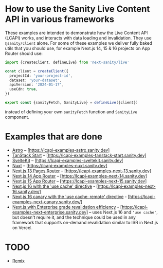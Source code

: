 # How to use the Sanity Live Content API in various frameworks

These examples are intended to demonstrate how the Live Content API (LCAPI) works, and interacts with data loading and invalidation.
They use `@sanity/client` alone. For some of these examples we deliver fully baked utils that you should use, for example Next.js 14, 15 & 16 projects on App Router should use:

```ts
import {createClient, defineLive} from 'next-sanity/live'

const client = createClient({
  projectId: 'your-project-id',
  dataset: 'your-dataset',
  apiVersion: '2024-01-17',
  useCdn: true,
})

export const {sanityFetch, SanityLive} = defineLive({client})
```

instead of defining your own `sanityFetch` function and `SanityLive` component.

# Examples that are done

- [Astro](./astro/) – [https://lcapi-examples-astro.sanity.dev]
- [TanStack Start](./tanstack-start/) – [https://lcapi-examples-tanstack-start.sanity.dev]
- [SvelteKit](./sveltekit/) – [https://lcapi-examples-sveltekit.sanity.dev]
- [Nuxt](./nuxt/) – [https://lcapi-examples-nuxt.sanity.dev]
- [Next.js 13 Pages Router](./next-13/) – [https://lcapi-examples-next-13.sanity.dev]
- [Next.js 14 App Router](./next-14/) – [https://lcapi-examples-next-14.sanity.dev]
- [Next.js 15 App Router](./next-15/) – [https://lcapi-examples-next-15.sanity.dev]
- [Next.js 16 with the 'use cache' directive](./next-16) - [https://lcapi-examples-next-16.sanity.dev/]
- [Next.js 16 canary with the 'use cache: remote' directive](./next-canary) - [https://lcapi-examples-next-canary.sanity.dev/]
- [Next.js with Enterprise grade revalidation efficiency](./next-enterprise/) - [https://lcapi-examples-next-enterprise.sanity.dev] – uses Next.js 16 and `'use cache'`, but doesn't require it, and the technique could be used in any framework that supports on-demand revalidation similar to ISR in Next.js on Vercel.

# TODO

- [Remix](./remix/)
